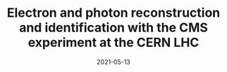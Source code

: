 ---
title: "Electron and photon reconstruction and identification with the CMS experiment at the CERN LHC"
collection: publications
category: manuscripts
permalink: /publication/2021-05-13-paper-title-number-1
excerpt: 'The performance is presented of the reconstruction and identification algorithms for electrons and photons with the CMS experiment at the LHC.'
date: 2021-05-13
venue: 'Journal of Instrumentation'
slidesurl: ''
paperurl: 'https://iopscience.iop.org/article/10.1088/1748-0221/16/05/P05014/pdf'
citation: 'CMS Collaboration (2021). &quot;Electron and photon reconstruction and identification with the CMS experiment at the CERN LHC.&quot; <i>JINST 16 (2021) P05014</i>.'
---